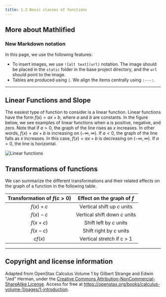 ```yaml
---
title: 1.2 Basic classes of functions
---
```


## More about Mathlified

### New Markdown notation

In this page, we use the following features:

- To insert images, we use `![alt text](url)` notation. The image should be placed in the `static`
  folder in the base project directory, and the `url` should point to the image.
- Tables are produced using `|`. We align the items centrally using `:---:`.

---

## Linear Functions and Slope

The easiest type of function to consider is a linear function. Linear functions have the form
$f(x)=ax+b$, where $a$ and $b$ are constants. In the figure below, we see examples of linear
functions when a is positive, negative, and zero. Note that if $a>0$, the graph of the line rises as
$x$ increases. In other words, $f(x)=ax+b$ is increasing on $(-\infty, \infty)$. If $a<0$, the graph
of the line falls as $x$ increases. In this case, $f(x)=ax+b$ is decreasing on $(-\infty, \infty)$.
If $a=0$, the line is horizontal.

![Linear functions](/openstax-calculus-figure-1-15.jpg)

## Transformations of functions

We can summarize the different transformations and their related effects on the graph of a function
in the following table.

| Transformation of $f (c>0)$ |  Effect on the graph of $f$   |
| :-------------------------: | :---------------------------: |
|          $f(x)+c$           |  Vertical shift up $c$ units  |
|          $f(x)-c$           | Vertical shift down $c$ units |
|          $f(x+c)$           |    Shift left by $c$ units    |
|          $f(x-c)$           |   Shift right by $c$ units    |
|           $cf(x)$           |   Vertical stretch if c > 1   |

---

## Copyright and license information

Adapted from OpenStax Calculus Volume 1 by Gilbert Strange and Edwin "Jed" Herman, under the
[Creative Commons Attribution-NonCommercial-ShareAlike License](http://creativecommons.org/licenses/by-nc-sa/4.0/).
Access for free at <https://openstax.org/books/calculus-volume-1/pages/1-introduction>.
